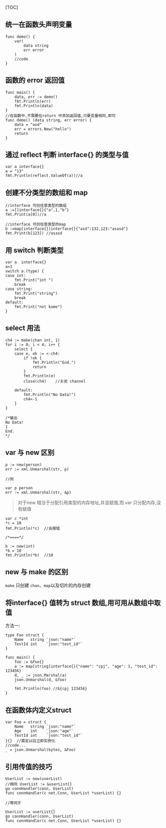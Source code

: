 [TOC]

## 统一在函数头声明变量
```
func demo() {
	var(
		data string
		err error
	)
	//code
}
```

## 函数的 error 返回值
```
func main() {
	data, err := demo()
	fmt.Println(err)
	fmt.Println(data)
}
//在函数中,不需要在return 中添加返回值,只要变量相同,即可
func demo() (data string, err error) {
	data = "asd"
	err = errors.New("hello")
	return
}
```
## 通过 reflect 判断 interface{} 的类型与值
```
var a interface{}
a = "13"
fmt.Println(reflect.ValueOf(a))//a
```

##  创建不分类型的数组和 map
```
//interface 可创任意类型的数组
a :=[]interface{}{"a",1,"b"}
fmt.Print(a[0])//a

//interface 可创任意类型的map
b :=map[interface{}]interface{}{"asd":132,123:"asasd"}
fmt.Print(b[123]) //asasd
```


## 用 switch 判断类型
```
var a  interface{}
a=3
switch a.(type) {
case int:
    fmt.Print("int ")
    break
case string:
    fmt.Print("string")
    break
default:
    fmt.Print("not kome")
}
```

## select 用法
```
ch4 := make(chan int, 1)
for i := 0; i < 4; i++ {
    select {
    case e, ok := <-ch4:
        if !ok {
            fmt.Println("End.")
            return
        }
        fmt.Println(e)
        close(ch4)    //关闭 channel

    default:
        fmt.Println("No Data!")
        ch4<-1
    }
}

/*输出
No Data!
1
End.
*/
```



## var 与 new 区别
```
p := new(person)
err := xml.Unmarshal(str, p)

//同

var p person
err := xml.Unmarshal(str, &p)
```
> 对于new 相当于分配引用类型的内存地址,并且赋值,而 var 只分配内存,没有赋值

```
var c *int
*c = 10
fmt.Println(*c)  //会报错

/*====*/

b := new(int)
*b = 10
fmt.Println(*b)  //10 
```
## new 与 make 的区别
`make` 只创建 `chan`、`map`以及切片的内存创建


## 将interface{} 值转为 struct 数组,用可用从数组中取值
方法一:
```
type Foo struct {
	Name   string `json:"name"`
	TestId int    `json:"test_id"`
}

func main() {
	foo := &Foo{}
	a := map[string]interface{}{"name": "cpj", "age": 1, "test_id": 123456}
	d, _ := json.Marshal(a)
	json.Unmarshal(d, &foo)

	fmt.Println(foo) //&{cpj 123456}
}
```
## 在函数体内定义struct
```
var Foo = struct {
	Name   string `json:"name"`
	Age    int    `json:"age"`
	TestId int    `json:"test_id"`
}{}  //需定以后立即实例化
//code...
_ = json.Unmarshal(bytes, &Foo)
```

## 引用传值的技巧
```
UserList := new(userList)  
//相同 UserList := &userList{}
go connHandler(conn, UserList)
func connHandler(c net.Conn, UserList *userList) {}

//等同于

UserList := userList{}
go connHandler(conn, UserList)
func connHandler(c net.Conn, UserList *userList) {}
```






